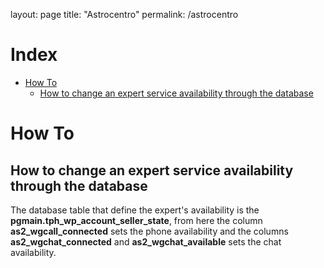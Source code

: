 layout: page
title: "Astrocentro"
permalink: /astrocentro

# Index
- [How To](#how-to)
    - [How to change an expert service availability through the database](##how-to-change-an-expert-service-availability-through-the-database)

# How To

## How to change an expert service availability through the database

The database table that define the expert's availability is the **pgmain.tph_wp_account_seller_state**, from here the column **as2_wgcall_connected** sets the phone availability and the columns **as2_wgchat_connected** and **as2_wgchat_available** sets the chat availability.
